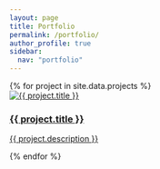 ```yaml
---
layout: page
title: Portfolio
permalink: /portfolio/
author_profile: true
sidebar:
  nav: "portfolio"
---
```


<div class="portfolio-grid">
  {% for project in site.data.projects %}
  <div class="tile">
    <a href="{{ project.url }}" target="_blank">
      <img src="{{ project.image }}" alt="{{ project.title }}">
      <div class="tile-content">
        <h3>{{ project.title }}</h3>
        <p>{{ project.description }}</p>
      </div>
    </a>
  </div>
  {% endfor %}
</div>

